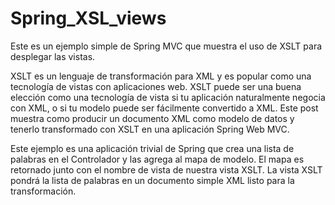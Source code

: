 Spring_XSL_views
================

Este es un ejemplo simple de Spring MVC que muestra el uso de XSLT para desplegar las vistas.

XSLT es un lenguaje de transformación para XML y es popular como una tecnología de vistas con aplicaciones web. XSLT puede ser una buena elección como una tecnología de vista si tu aplicación naturalmente negocia con XML, o si tu modelo puede ser fácilmente convertido a XML. Este post muestra como producir un documento XML como modelo de datos y tenerlo transformado con XSLT en una aplicación Spring Web MVC.

Este ejemplo es una aplicación trivial de Spring que crea una lista de palabras en el Controlador y las agrega al mapa de modelo. El mapa es retornado junto con el nombre de vista de nuestra vista XSLT. La vista XSLT pondrá la lista de palabras en un documento simple XML listo para la transformación. 

